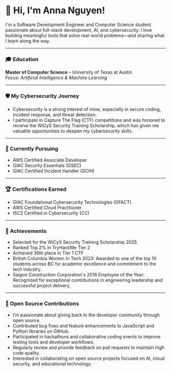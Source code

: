 # 👋 Hi, I'm Anna Nguyen!

I'm a Software Development Engineer and Computer Science student passionate about full-stack development, AI, and cybersecurity. I love building meaningful tools that solve real-world problems—and sharing what I learn along the way.

---

### 🎓 Education

**Master of Computer Science** – University of Texas at Austin  
*Focus: Artificial Intelligence & Machine Learning*

---

### 🛡️ My Cybersecurity Journey

- Cybersecurity is a strong interest of mine, especially in secure coding, incident response, and threat detection.  
- I participate in Capture The Flag (CTF) competitions and was honored to receive the WiCyS Security Training Scholarship, which has given me valuable opportunities to deepen my cybersecurity skills.

---

### 🎯 Currently Pursuing

- AWS Certified Associate Developer
- GIAC Security Essentials (GSEC)  
- GIAC Certified Incident Handler (GCIH)  

---

### 🏆 Certifications Earned

- GIAC Foundational Cybersecurity Technologies (GFACT)  
- AWS Certified Cloud Practitioner  
- ISC2 Certified in Cybersecurity (CC)

---

### 🥇 Achievements

- Selected for the WiCyS Security Training Scholarship 2025  
- Ranked Top 2% in TryHackMe Tier 2  
- Achieved 36th place in Tier 1 CTF  
- British Columbia Women In Tech 2023: Awarded to one of the top 10 students across BC for academic excellence and commitment to the tech industry.  
- Saigon Construction Corporation's 2018 Employee of the Year: Recognized for exceptional contributions in engineering leadership and successful project delivery.

---

### 🤝 Open Source Contributions

- I’m passionate about giving back to the developer community through open source.  
- Contributed bug fixes and feature enhancements to JavaScript and Python libraries on GitHub.  
- Participated in hackathons and collaborative coding events to improve testing tools and developer workflows.  
- Regularly review and provide feedback on pull requests to maintain high code quality.  
- Interested in collaborating on open source projects focused on AI, cloud security, and educational technology.
